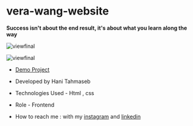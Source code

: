 # vera-wang-website
**Success isn't about the end result, it's about what you learn along the way**

![viewfinal](https://s6.uupload.ir/files/screenshot_(6)_3cej.jpeg)

![viewfinal](https://s6.uupload.ir/files/screenshot_(7)_ho4.jpeg)

- [Demo Project]()

- Developed by Hani Tahmaseb

- Technologies Used - Html , css

- Role - Frontend

- How to reach me : with my [instagram](https://instagram.com/haniehtahmaseb) and [linkedin](https://linkedin.com/in/hani-tahmaseb-a52212212)


